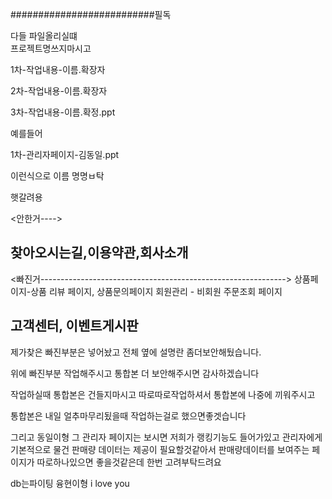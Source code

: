##########################필독

다들 파일올리실떄  
프로젝트명쓰지마시고



1차-작업내용-이름.확장자


2차-작업내용-이름.확장자


3차-작업내용-이름.확정.ppt

예를들어

1차-관리자페이지-김동일.ppt


이런식으로 이름 명명ㅂ탁

햇갈려용


<안한거---->

찾아오시는길,이용약관,회사소개
--------------------------------------
<빠진거------------------------------------------------------------->
상품페이지-상품 리뷰 페이지,  상품문의페이지
회원관리   -  비회원 주문조회 페이지


고객센터,
이벤트게시판
----------------------------------------------------------------------------

제가찾은 빠진부분은 넣어놨고 전체 
옆에 설명란 좀더보안해뒀습니다.

위에 빠진부분 작업해주시고 
통합본 더 보안해주시면 감사하겠습니다 

작업하실때 통합본은 건들지마시고
따로따로작업하셔서 통합본에 나중에 끼워주시고 

통합본은 내일 얼추마무리됬을때 작업하는걸로 했으면좋겟습니다

그리고 동일이형 그 관리자 페이지는 보시면
저희가 랭킹기능도 들어가있고 
관리자에게 기본적으로 물건 판매량 데이터는 제공이 필요할것같아서
판매량데이터를 보여주는 페이지가 따로하나있으면 좋을것같은데 한번 고려부탁드려요

db는파이팅 융현이형 i love you
